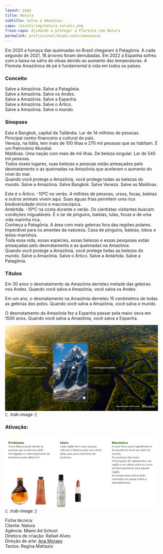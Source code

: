 ```yaml
---
layout: page
title: Natura
subtitle: Salve a Amazônia.
capa: /assets/img/natura_salveii.png
frase-capa: Ajudando a proteger a Floresta com Natura
permalink: profissional/miami-naturaamazonia
---
```


Em 2020 a fumaça das queimadas no Brasil chegaram à Patagônia. A cada segundo de 2021, 18 árvores foram derrubadas. Em 2022 a Espanha sofreu com a baixa na safra de olivas devido ao aumento das temperaturas. A Floresta Amazônica de pé é fundamental à vida em todos os países.  

### Conceito  
Salve a Amazônia. Salve a Patagônia.  
Salve a Amazônia. Salve os Andes.  
Salve a Amazônia. Salve a Espanha.  
Salve a Amazônia. Salve o Ártico.  
Salve a Amazônia. Salve o mundo.  


### Sinopses  
Esta é Bangkok, capital da Tailândia. Lar de 14 milhões de pessoas. Principal centro financeiro e cultural do país.  
Veneza, na Itália, tem mais de 100 ilhas e 270 mil pessoas que as habitam. É um Patrimônio Mundial.  
Maldivas. Uma nação com mais de mil ilhas. De beleza singular. Lar de 540 mil pessoas.  
Todos esses lugares, suas belezas e pessoas estão ameaçados pelo desmatamento e as queimadas na Amazônia que aceleram o aumento do nível do mar.  
Quando você protege a Amazônia, você protege todas as belezas do mundo. Salve a Amazônia. Salve Bangkok. Salve Veneza. Salve as Maldivas.  


Este é o Ártico. -10ºC no verão. 4 milhões de pessoas, ursos, focas, baleias e outros animais vivem aqui. Suas águas frias permitem uma rica biodiversidade micro e macroscópica.  
Antártida. -10ºC na costa durante o verão. Os cientistas visitantes buscam condições inigualáveis. É o lar de pinguins, baleias, lulas, focas e de uma vida marinha rica.  
Conheça a Patagônia. A área com mais geleiras fora das regiões polares. Imperdível para os amantes da natureza. Casa de pinguins, baleias, lobos e leões-marinhos.  
Toda essa vida, essas espécies, essas belezas e essas pesquisas estão ameaçadas pelo desmatamento e as queimadas na Amazônia.  
Quando você protege a Amazônia, você protege todas as belezas do mundo. Salve a Amazônia. Salve o Ártico. Salve a Antártida. Salve a Patagônia.  


### Títulos  
Em 30 anos o desmatamento da Amazônia derreteu metade das geleiras nos Andes. Quando você salva a Amazônia, você salva os Andes.  

Em um ano, o desmatamento na Amazônia derreteu 15 centímetros de todas as geleiras dos polos. Quando você salva a Amazônia, você salva o mundo.  

O desmatamento da Amazônia fez a Espanha passar pela maior seca em 1500 anos. Quando você salva a Amazônia, você salva a Espanha.  

![imagem com a amazonia de fundo.'](/assets/img/natura_salve_amazonia.jpeg){: .trab-image :}  

### Ativação:  
![imagem com a amazonia de fundo.'](/assets/img/ativacao_natura.png){: .trab-image :}  


Ficha técnica:  
Cliente: Natura  
Agência: Miami Ad School  
Diretora de criação: Rafael Alves  
Direção de arte: [Ana Moraes](https://anaflaviamoraes.com.br/)  
Textos: Regina Mattazio 
